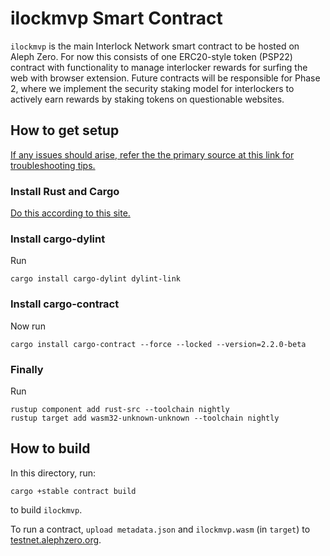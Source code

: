 # ilockmvp Smart Contract

`ilockmvp` is the main Interlock Network smart contract to be hosted on Aleph Zero. For now this consists of one ERC20-style token (PSP22) contract with functionality to manage interlocker rewards for surfing the web with browser extension. Future contracts will be responsible for Phase 2, where we implement the security staking model for interlockers to actively earn rewards by staking tokens on questionable websites.

## How to get setup

[If any issues should arise, refer the the primary source at this link for troubleshooting tips.](https://ink.substrate.io/getting-started/setup)

### Install Rust and Cargo

[Do this according to this site.](https://doc.rust-lang.org/cargo/getting-started/installation.html)

### Install cargo-dylint
Run
```
cargo install cargo-dylint dylint-link
```
### Install cargo-contract
Now run
```
cargo install cargo-contract --force --locked --version=2.2.0-beta
```
### Finally
Run
```
rustup component add rust-src --toolchain nightly
rustup target add wasm32-unknown-unknown --toolchain nightly
```

## How to build

In this directory, run:
```
cargo +stable contract build
```
to build `ilockmvp`.

To run a contract, `upload metadata.json` and `ilockmvp.wasm` (in `target`) to [testnet.alephzero.org](https://testnet.alephzero.org).
